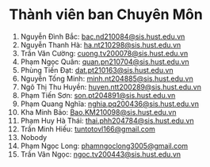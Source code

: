 # Thành viên ban Chuyên Môn 
  1. Nguyễn Đình Bắc: bac.nd210084@sis.hust.edu.vn	
  2. Nguyễn Thanh Hà: ha.nt210298@sis.hust.edu.vn
  3. Trần Văn Cường: cuong.tv200078@sis.hust.edu.vn
  4. Phạm Ngọc Quân: quan.pn210704@sis.hust.edu.vn
  5. Phùng Tiến Đạt: dat.pt210163@sis.hust.edu.vn
  6. Nguyễn Tống Minh: minh.nt204885@sis.hust.edu.vn
  7. Ngô Thị Thu Huyền: huyen.ntt200289@sis.hust.edu.vn
  8. Phạm Tiến Sơn: son.pt204891@sis.hust.edu.vn
  9. Phạm Quang Nghĩa: nghia.pq200436@sis.hust.edu.vn
  10. Kha Minh Bảo: Bao.KM210098@sis.hust.edu.vn
  11. Phạm Huy Hà Thái: thai.phh204784@sis.hust.edu.vn
  12. Trần Minh Hiếu: tuntotovl166@gmail.com
  13. Nobody
  14. Phạm Ngọc Long: phamngoclong3005@gmail.com  
  15. Trần Vân Ngọc: ngoc.tv200443@sis.hust.edu.vn
